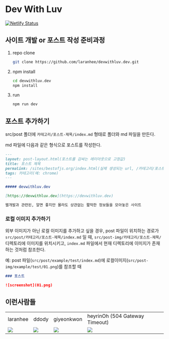 # Dev With Luv

[![Netlify Status](https://api.netlify.com/api/v1/badges/815054b5-06c5-4c23-97a4-20bd35a88a60/deploy-status)](https://app.netlify.com/sites/devwithluv/deploys)

## 사이트 개발 or 포스트 작성 준비과정

1. repo clone

   ```sh
   git clone https://github.com/laranhee/devwithluv.dev.git
   ```

2. npm install

   ```sh
   cd devwithluv.dev
   npm install
   ```

3. run

   ```sh
   npm run dev
   ```

## 포스트 추가하기

src/post 폴더에 `카테고리/포스트-제목/index.md` 형태로 폴더와 md 파일을 만든다.

md 파일에 다음과 같은 형식으로 포스트를 작성한다.

```md
---
layout: post-layout.html(포스트를 감싸는 레이아웃으로 고정값)
title: 포스트 제목
permalink: /sites/bestofjs.org/index.html(실제 생성되는 url, /카테고리/포스트-제목/index.html 형태로 작성)
tags: 카테고리(예: chrome)
---

##### devwithluv.dev

[https://devwithluv.dev](https://devwithluv.dev)

웹개발과 관련된, 알면 좋지만 몰라도 상관없는 짧막한 정보들을 모아놓은 사이트
```

### 로컬 이미지 추가하기

외부 이미지가 아닌 로컬 이미지를 추가하고 싶을 경우, post 파일이 위치하는 경로가 `src/post/카테고리/포스트-제목/index.md` 일 때, `src/post-img/카테고리/포스트-제목/` 디렉토리에 이미지를 위치시키고, `index.md` 파일에서 현재 디렉토리에 이미지가 존재하는 것처럼 참조한다.

예: post 파일(`src/post/example/test/index.md`)에 로컬이미지(`src/post-img/example/test/01.png`)를 참조할 때

```md
### 포스트

![screenshot](01.png)
```

## 이런사람들

<table>
   <tr>
      <td>
         laranhee
      </td>
      <td>
         ddody
      </td>
      <td>
         giyeonkwon
      </td>
      <td>
         heyrinOh (504 Gateway Timeout)
      </td>
   </tr>
   <tr>
      <td>
         <img src="https://avatars2.githubusercontent.com/u/8968165?s=100&v=4"/>
      </td>
      <td>
         <img src="https://avatars2.githubusercontent.com/u/11662233?s=100&v=4"/>
      </td>
      <td>
         <img src="https://avatars2.githubusercontent.com/u/30770570?s=100&v=4"/>
      </td>
      <td>
         <img src="https://avatars2.githubusercontent.com/u/38285577?s=100&v=4"/>
      </td>
   </tr>
</table>
